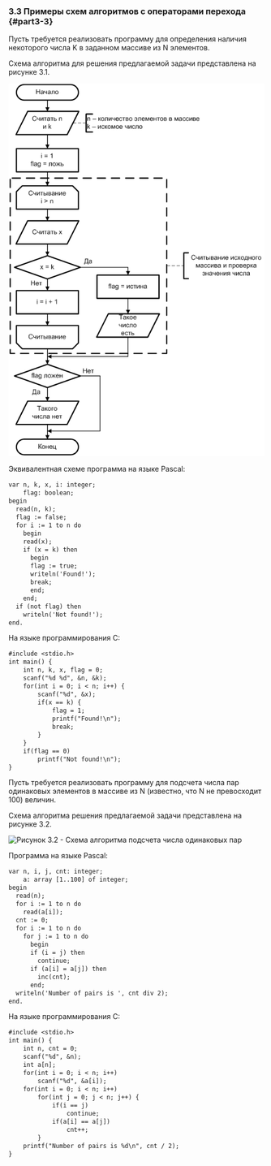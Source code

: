 ### 3.3 Примеры схем алгоритмов с операторами перехода {#part3-3}

Пусть требуется реализовать программу для определения наличия некоторого числа K в заданном массиве из N элементов.

Схема алгоритма для решения предлагаемой задачи представлена на рисунке 3.1.

![Рисунок 3.1 - Схема алгоритма определения наличия числа в наборе](static/pic331.PNG)

Эквивалентная схеме программа на языке Pascal:

~~~~{#ex31P .Pascal}
var n, k, x, i: integer;
    flag: boolean;
begin
  read(n, k);
  flag := false;
  for i := 1 to n do
    begin
    read(x);
    if (x = k) then
      begin
      flag := true;
      writeln('Found!');
      break;
      end;
    end;
  if (not flag) then
    writeln('Not found!');
end.
~~~~~~~~~~~~~~~~~~~~~~~

На языке программирования C:

~~~~{#ex31С .C}
#include <stdio.h>
int main() {
	int n, k, x, flag = 0;
	scanf("%d %d", &n, &k);
	for(int i = 0; i < n; i++) {
		scanf("%d", &x);
		if(x == k) {
			flag = 1;
			printf("Found!\n");
			break;
		}
	}
	if(flag == 0)
		printf("Not found!\n");
}
~~~~~~~~~~~~~~~~~~~~~~~

Пусть требуется реализовать программу для подсчета числа пар одинаковых элементов в массиве из N (известно, что N не превосходит 100) величин.

Схема алгоритма решения предлагаемой задачи представлена на рисунке 3.2.

![Рисунок 3.2 - Схема алгоритма подсчета числа одинаковых пар](static/pic332.PNG)

Программа на языке Pascal:

~~~~{#ex32P .Pascal}
var n, i, j, cnt: integer;
    a: array [1..100] of integer;
begin
  read(n);
  for i := 1 to n do
    read(a[i]);
  cnt := 0;
  for i := 1 to n do
    for j := 1 to n do
      begin
      if (i = j) then
        continue;
      if (a[i] = a[j]) then
        inc(cnt);  
      end;
  writeln('Number of pairs is ', cnt div 2);    
end.
~~~~~~~~~~~~~~~~~~~~~~~

На языке программирования C:

~~~~{#ex32С .C}
#include <stdio.h>
int main() {
	int n, cnt = 0;
	scanf("%d", &n);
	int a[n];
	for(int i = 0; i < n; i++)
		scanf("%d", &a[i]);
	for(int i = 0; i < n; i++)
		for(int j = 0; j < n; j++) {
			if(i == j)
				continue;
			if(a[i] == a[j])
				cnt++;
		}
	printf("Number of pairs is %d\n", cnt / 2);
}
~~~~~~~~~~~~~~~~~~~~~~~
